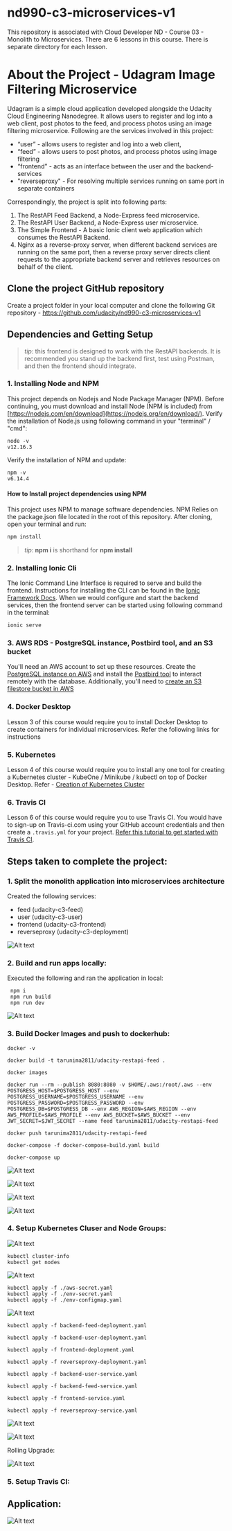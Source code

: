 # nd990-c3-microservices-v1
This repository is associated with Cloud Developer ND - Course 03 - Monolith to Microservices. There are 6 lessons in this course. There is separate directory for each lesson.

# About the Project - Udagram Image Filtering Microservice
Udagram is a simple cloud application developed alongside the Udacity Cloud Engineering Nanodegree. It allows users to register and log into a web client, post photos to the feed, and process photos using an image filtering microservice. Following are the services involved in this project:

* “user” - allows users to register and log into a web client, 
* “feed” - allows users to post photos, and process photos using image filtering 
* “frontend” - acts as an interface between the user and the backend-services
* "reverseproxy" - For resolving multiple services running on same port in separate containers

Correspondingly, the project is split into following parts:
1. The RestAPI Feed Backend, a Node-Express feed microservice.
1. The RestAPI User Backend, a Node-Express user microservice.
1. The Simple Frontend - A basic Ionic client web application which consumes the RestAPI Backend.
1. Nginx as a reverse-proxy server, when different backend services are running on the same port, then a reverse proxy server directs client requests to the appropriate backend server and retrieves resources on behalf of the client.  

## Clone the project GitHub repository
Create a project folder in your local computer and clone the following Git repository - https://github.com/udacity/nd990-c3-microservices-v1

## Dependencies and Getting Setup
> _tip_: this frontend is designed to work with the RestAPI backends. It is recommended you stand up the backend first, test using Postman, and then the frontend should integrate.

### 1. Installing Node and NPM
This project depends on Nodejs and Node Package Manager (NPM). Before continuing, you must download and install Node (NPM is included) from [https://nodejs.com/en/download](https://nodejs.org/en/download/). Verify the installation of Node.js using following command in your "terminal" / "cmd": 
```
node -v
v12.16.3
```
Verify the installation of NPM and update: 
```
npm -v
v6.14.4
```
#### How to Install project dependencies using NPM
This project uses NPM to manage software dependencies. NPM Relies on the package.json file located in the root of this repository. After cloning, open your terminal and run:
```bash
npm install
```
>_tip_: **npm i** is shorthand for **npm install**


### 2. Installing Ionic Cli
The Ionic Command Line Interface is required to serve and build the frontend. Instructions for installing the CLI can be found in the [Ionic Framework Docs](https://ionicframework.com/docs/installation/cli). When we would configure and start the backend services, then the frontend server can be started using following command in the terminal:

```bash
ionic serve
```

### 3. AWS RDS - PostgreSQL instance, Postbird tool, and an S3 bucket
You'll need an AWS account to set up these resources. Create the [PostgreSQL instance on AWS](https://classroom.udacity.com/nanodegrees/nd9990/parts/5d4b2317-8333-47b3-a9ec-ea2cf0a3efbb/modules/ab95831d-3105-400e-9c49-01a9d85e5a65/lessons/a89390c2-0832-4de0-833f-2dcb929a665e/concepts/001c5798-6c84-448e-ad63-9281f0e2fabe) and install the [Postbird tool](https://github.com/Paxa/postbird) to interact remotely with the database. Additionally, you'll need to [create an S3 filestore bucket in AWS](https://classroom.udacity.com/nanodegrees/nd9990/parts/5d4b2317-8333-47b3-a9ec-ea2cf0a3efbb/modules/ab95831d-3105-400e-9c49-01a9d85e5a65/lessons/a89390c2-0832-4de0-833f-2dcb929a665e/concepts/a04068a9-6267-4c37-9eeb-a413949a48f2)


### 4. Docker Desktop
Lesson 3 of this course would require you to install Docker Desktop to create containers for individual microservices. Refer the following links for instructions 

### 5. Kubernetes 
Lesson 4 of this course would require you to install any one tool for creating a Kubernetes cluster - KubeOne / Minikube / kubectl on top of Docker Desktop. Refer - 
[Creation of Kubernetes Cluster](https://classroom.udacity.com/nanodegrees/nd9990/parts/96fffeca-63e0-4bfc-92a6-a869b5b64b9e/modules/8c55d5a1-ae41-4313-ab37-86b1f35b9ada/lessons/e03717be-332d-4a2e-8576-69f7aae7726e/concepts/fac375ff-8a1c-461f-8e7c-6c9a844358ac)

### 6. Travis CI
Lesson 6 of this course would require you to use Travis CI. You would have to sign-up on  Travis-ci.com using your GitHub account credentials and then create a `.travis.yml` for your project. [Refer this tutorial to get started with Travis CI](https://docs.travis-ci.com/user/tutorial/).

## Steps taken to complete the project:

### 1. Split the monolith application into microservices architecture
 Created the following services:
 * feed (udacity-c3-feed)
 * user (udacity-c3-user)
 * frontend (udacity-c3-frontend)
 * reverseproxy (udacity-c3-deployment)
 
 ![Alt text](/images/microservice.PNG "Microservice")
 
### 2. Build and run apps locally:
 Executed the following and ran the application in local:
 ```
  npm i
  npm run build
  npm run dev
 ```
 ![Alt text](/images/npm-run-local.PNG "npm local")
 
### 3. Build Docker Images and push to dockerhub:
 ```$xslt
docker -v

docker build -t tarunima2811/udacity-restapi-feed .

docker images

docker run --rm --publish 8080:8080 -v $HOME/.aws:/root/.aws --env POSTGRESS_HOST=$POSTGRESS_HOST --env POSTGRESS_USERNAME=$POSTGRESS_USERNAME --env POSTGRESS_PASSWORD=$POSTGRESS_PASSWORD --env POSTGRESS_DB=$POSTGRESS_DB --env AWS_REGION=$AWS_REGION --env AWS_PROFILE=$AWS_PROFILE --env AWS_BUCKET=$AWS_BUCKET --env JWT_SECRET=$JWT_SECRET --name feed tarunima2811/udacity-restapi-feed

docker push tarunima2811/udacity-restapi-feed

docker-compose -f docker-compose-build.yaml build

docker-compose up
```
![Alt text](/images/docker-images.PNG "docker images")

![Alt text](/images/docker-run-local.PNG "docker run local")

![Alt text](/images/dockerhub.PNG "docker hub")

![Alt text](/images/docker-compose-up.PNG "docker compose up")

### 4. Setup Kubernetes Cluser and Node Groups:

![Alt text](/images/EKS.PNG "EKS")

```$xslt
kubectl cluster-info
kubectl get nodes
```
![Alt text](/images/cluster.PNG "EKS Cluster Info")

```$xslt
kubectl apply -f ./aws-secret.yaml
kubectl apply -f ./env-secret.yaml
kubectl apply -f ./env-configmap.yaml
```
![Alt text](/images/eks-config.PNG "EKS Config")

```$xslt
kubectl apply -f backend-feed-deployment.yaml 

kubectl apply -f backend-user-deployment.yaml 

kubectl apply -f frontend-deployment.yaml 

kubectl apply -f reverseproxy-deployment.yaml

kubectl apply -f backend-user-service.yaml

kubectl apply -f backend-feed-service.yaml

kubectl apply -f frontend-service.yaml

kubectl apply -f reverseproxy-service.yaml

```
![Alt text](/images/kubectl-deployment.PNG "deployment")

![Alt text](/images/kubectl-info.PNG "kubectl info")

Rolling Upgrade:

![Alt text](/images/rolling-deploy.PNG "Rolling Upgrade")

### 5. Setup Travis CI:




## Application:

![Alt text](/images/App.PNG "Application")

